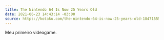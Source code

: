 ```yaml
---
title: The Nintendo 64 Is Now 25 Years Old
date: 2021-06-23 14:43:14 -03:00
source: https://kotaku.com/the-nintendo-64-is-now-25-years-old-1847155555
---
```


Meu primeiro videogame.